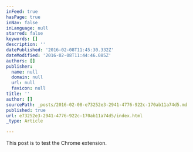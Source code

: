 ```yaml
---
inFeed: true
hasPage: true
inNav: false
inLanguage: null
starred: false
keywords: []
description: ''
datePublished: '2016-02-08T11:45:30.332Z'
dateModified: '2016-02-08T11:44:46.085Z'
authors: []
publisher:
  name: null
  domain: null
  url: null
  favicon: null
title: ''
author: []
sourcePath: _posts/2016-02-08-e73252e3-2941-4776-922c-170ab11a74d5.md
published: true
url: e73252e3-2941-4776-922c-170ab11a74d5/index.html
_type: Article

---
```

This post is to test the Chrome extension.